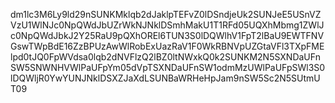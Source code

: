 dm1lc3M6Ly9ld29nSUNKMklqb2dJaklpTEFvZ0lDSndjeUk2SUNJeE5USnVZVzU1WlNJc0NpQWdJbUZrWkNJNklDSmhMakU1T1RFd05UQXhMbmg1ZWlJc0NpQWdJbkJ2Y25RaU9pQXhOREl6TUN3S0lDQWlhV1FpT2lBaU9EWTFNVGswTWpBdE16ZzBPUzAwWlRobExUazRaV1F0WkRBNVpUZGtaVFl3TXpFMElpd0tJQ0FpWVdsa0lqb2dNVFlzQ2lBZ0ltNWxkQ0k2SUNKM2N5SXNDaUFnSW5SNWNHVWlPaUFpYm05dVpTSXNDaUFnSW1odmMzUWlPaUFpSWl3S0lDQWljR0YwYUNJNklDSXZJaXdLSUNBaWRHeHpJam9nSW5Sc2N5SUtmUT09
